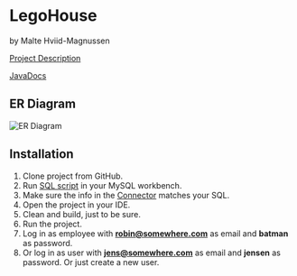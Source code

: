 # LegoHouse
by Malte Hviid-Magnussen

[Project Description](https://datsoftlyngby.github.io/dat2sem2019Spring/Modul3/LegoHus.html)

[JavaDocs](https://maltemagnussen.github.io/LegoHouse/)

## ER Diagram

![ER Diagram](https://i.imgur.com/HI05b2h.png)

## Installation

1. Clone project from GitHub.
2. Run [SQL script](/SQL%20scripts/dbInit.sql) in your MySQL workbench.
3. Make sure the info in the [Connector](/Lego/src/main/java/malte/Model/Connector.java) matches your SQL.
4. Open the project in your IDE.
5. Clean and build, just to be sure.
6. Run the project.
7. Log in as employee with **robin@somewhere.com** as email and **batman** as password.
8. Or log in as user with **jens@somewhere.com** as email and **jensen** as password. Or just create a new user.
